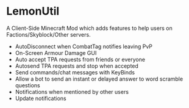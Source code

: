 # LemonUtil
A Client-Side Minecraft Mod which adds features to help users on Factions/Skyblock/Other servers.

- AutoDisconnect when CombatTag notifies leaving PvP
- On-Screen Armour Damage GUI
- Auto accept TPA requests from friends or everyone
- Autosend TPA requests and stop when accepted
- Send commands/chat messages with KeyBinds
- Allow a bot to send an instant or delayed answer to word scramble questions
- Notifications when mentioned by other users
- Update notifications